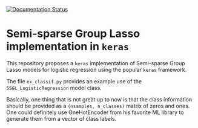 [![Documentation Status](https://readthedocs.org/projects/keras_ssg_lasso/badge/?version=latest)](http://keras_ssg_lasso.readthedocs.io/en/latest/?badge=latest)

# Semi-sparse Group Lasso implementation in `keras`

This repository proposes a `keras` implementation of Semi-sparse Group Lasso models for logistic regression
using the popular `keras` framework.

The file `ex_classif.py` provides an example use of the `SSGL_LogisticRegression` model class.

Basically, one thing that is not great up to now is that the class information should be provided as a 
`(nsamples, n_classes)` matrix of zeros and ones. One could definitely use OneHotEncoder from his favorite
ML library to generate them from a vector of class labels.